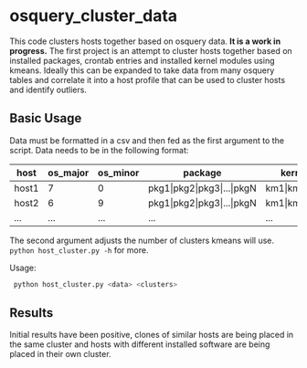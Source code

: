 # osquery_cluster_data


This code clusters hosts together based on osquery data. **It is a work in progress.**
The first project is an attempt to cluster hosts together based on installed packages, crontab entries and installed kernel modules using kmeans. Ideally this can be expanded to take data from many osquery tables and correlate it into a host profile that can be used to cluster hosts and identify outliers.

## Basic Usage

Data must be formatted in a csv and then fed as the first argument to the script. Data needs to be in the following format:

| host | os_major | os_minor | package | kernel_module | cron_command |
| ---- | ---- | ---- | ---- | ---- | ---- |
| host1 | 7 | 0 | pkg1\|pkg2\|pkg3\|...\|pkgN | km1\|km2\|km3\|...\|kmN | cron1\|cron2\|cron3\|...\|cronN |
| host2 | 6 | 9 | pkg1\|pkg2\|pkg3\|...\|pkgN | km1\|km2\|km3\|...\|kmN | cron1\|cron2\|cron3\|...\|cronN |
| ... | ... | ... | ... | ... | ... |


The second argument adjusts the number of clusters kmeans will use. `python host_cluster.py -h` for more.

Usage:
```python
 python host_cluster.py <data> <clusters>
```

## Results

Initial results have been positive, clones of similar hosts are being placed in the same  cluster and hosts with different installed software are being placed in their own cluster.
